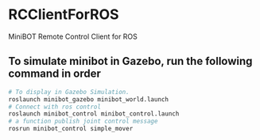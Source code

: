 # RCClientForROS
MiniBOT Remote Control Client for ROS

## To simulate minibot in Gazebo, run the following command in order
``` bash
# To display in Gazebo Simulation.
roslaunch minibot_gazebo minibot_world.launch
# Connect with ros control
roslaunch minibot_control minibot_control.launch
# a function publish joint control message
rosrun minibot_control simple_mover
```
